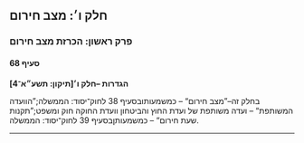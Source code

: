 ## חלק ו׳: מצב חירום

### פרק ראשון: הכרזת מצב חירום

#### סעיף 68

**הגדרות –חלק ו׳[תיקון: תשע״א־4]**

בחלק זה–”מצב חירום“ – כמשמעותובסעיף 38 לחוק־יסוד: הממשלה;”הוועדה המשותפת“ – ועדה משותפת של ועדת החוץ והביטחון וועדת החוקה חוק ומשפט;”תקנות שעת חירום“ – כמשמעותןבסעיף 39 לחוק־יסוד: הממשלה.

----


